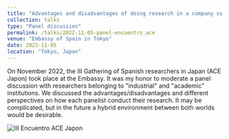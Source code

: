 ```yaml
---
title: "Advantages and disadvantages of doing research in a company vs. a university"
collection: talks
type: "Panel discussion"
permalink: /talks/2022-11-05-panel-encuentro_ace
venue: "Embassy of Spain in Tokyo"
date: 2022-11-05
location: "Tokyo, Japan"
---
```


On November 2022, the III Gathering of Spanish researchers in Japan (ACE Japon) took place at the Embassy. It was my honor to moderate a panel discussion with researchers belonging to "industrial" and "academic" institutions. We discussed the advantages/disadvantages and different perspectives on how each panelist conduct their research. It may be complicated, but in the future a hybrid environment between both worlds would be desirable.

![III Encuentro ACE Japon](/images/talks/ace2022.png)

